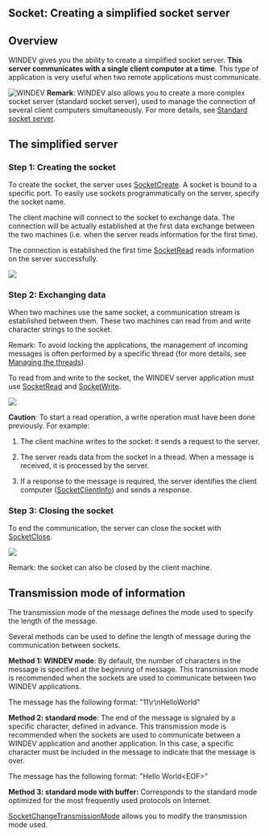 
## Socket: Creating a simplified socket server
			



<a name="NOTE1"></a>
<a name="NOTE1_1"></a>


## Overview
<a name="overview_ELTTEXTE000154"></a>
WINDEV gives you the ability to create a simplified socket server. **This server communicates with a single client computer at a time**. This type of application is very useful when two remote applications must communicate.

![WINDEV](https://doc.pcsoft.fr/ext/images/us/WD.png) **Remark**: WINDEV also allows you to create a more complex socket server (standard socket server), used to manage the connection of several client computers simultaneously. For more details, see [Standard socket server](../WDLang3/3070003.md).

<a name="NOTE2"></a>
<a name="NOTE2_1"></a>


## The simplified server
<a name="the_simplified_server_ELTTEXTE000178"></a>


### Step 1: Creating the socket
<a name="step_1_creating_the_socket_ELTPARAGRAPHE000025"></a>

To create the socket, the server uses [SocketCreate](../WDLang3/3070011.md). A socket is bound to a specific port. To easily use sockets programmatically on the server, specify the socket name.

The client machine will connect to the socket to exchange data. The connection will be actually established at the first data exchange between the two machines (i.e. when the server reads information for the first time).

The connection is established the first time [SocketRead](../WDLang3/3070014.md) reads information on the server successfully.

![](https://doc.pcsoft.fr/en-US/images/image.awp?langid=3&name=Serveur_simple_1.gif)

<a name="NOTE2_2"></a>


### Step 2: Exchanging data
<a name="step_2_exchanging_data_ELTPARAGRAPHE000044"></a>

When two machines use the same socket, a communication stream is established between them. These two machines can read from and write character strings to the socket.

Remark: To avoid locking the applications, the management of incoming messages is often performed by a specific thread (for more details, see [Managing the threads](../WDLang1/3077026.md)).

To read from and write to the socket, the WINDEV server application must use [SocketRead](../WDLang3/3070014.md) and [SocketWrite](../WDLang3/3070002.md).

![](https://doc.pcsoft.fr/en-US/images/image.awp?langid=3&name=Serveur_simple_2.gif)


**Caution**: To start a read operation, a write operation must have been done previously. For example:

1. The client machine writes to the socket: it sends a request to the server.

2. The server reads data from the socket in a thread. When a message is received, it is processed by the server.

3. If a response to the message is required, the server identifies the client computer ([SocketClientInfo](../WDLang3/3070009.md)) and sends a response.



<a name="NOTE2_3"></a>


### Step 3: Closing the socket
<a name="step_3_closing_the_socket_ELTPARAGRAPHE000075"></a>

To end the communication, the server can close the socket with [SocketClose](../WDLang3/3070015.md).

![](https://doc.pcsoft.fr/en-US/images/image.awp?langid=3&name=Serveur_simple_3.gif)


Remark: the socket can also be closed by the client machine.

<a name="NOTE3"></a>
<a name="NOTE3_1"></a>


## Transmission mode of information
<a name="transmission_mode_information_ELTTEXTE000214"></a>
The transmission mode of the message defines the mode used to specify the length of the message.

Several methods can be used to define the length of message during the communication between sockets.

**Method 1: WINDEV mode**: By default, the number of characters in the message is specified at the beginning of message. This transmission mode is recommended when the sockets are used to communicate between two WINDEV applications.

The message has the following format: "11\\r\\nHelloWorld"

**Method 2: standard mode**: The end of the message is signaled by a specific character, defined in advance. This transmission mode is recommended when the sockets are used to communicate between a WINDEV application and another application. In this case, a specific character must be included in the message to indicate that the message is over.

The message has the following format: "Hello World&lt;EOF&gt;"

**Method 3: standard mode with buffer:** Corresponds to the standard mode optimized for the most frequently used protocols on Internet.

[SocketChangeTransmissionMode](../WDLang3/3070005.md) allows you to modify the transmission mode used.


